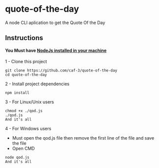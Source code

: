 # quote-of-the-day
A node CLI aplication to get the Quote Of the Day
## Instructions
#### You Must have [NodeJs installed in your machine](https://nodejs.org/en/)
1 - Clone this project
```
git clone https://github.com/caf-3/quote-of-the-day
cd quote-of-the-day
```
2 - Install project dependencies
```
npm install
```
3 - For Linux/Unix users
```
chmod +x ./qod.js
./qod.js
And it's all
```
4 - For Windows users 
* Must open the qod.js file then remove the first line of the file and save the file
* Open CMD
```
node qod.js
And it's all
```



